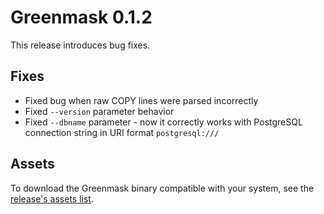 # Greenmask 0.1.2

This release introduces bug fixes.

## Fixes

- Fixed bug when raw COPY lines were parsed incorrectly
- Fixed `--version` parameter behavior
- Fixed `--dbname` parameter - now it correctly works with PostgreSQL connection string in URI format `postgresql:///`

## Assets

To download the Greenmask binary compatible with your system, see the [release's assets list](https://github.com/GreenmaskIO/greenmask/releases/tag/v0.1.2).
